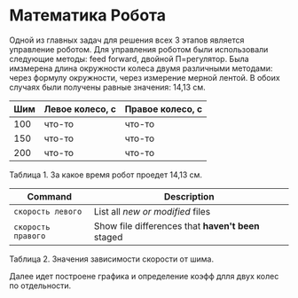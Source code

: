 **<h1>Математика Робота</h1>**
Одной из главных задач для решения всех 3 этапов является управление роботом. Для управления роботом были использовали следующие методы: feed forward, двойной П=регулятор. 
Была имзмерена длина окружности колеса двумя различными методами: через формулу окружности, через измерение мерной лентой. В обоих случаях были получены равные значения: 14,13 см. 

| Шим | Левое колесо, с | Правое колесо, с |
| ------------- | ------------- | ------------- |
| 100 | что-то  | что-то  |
| 150 | что-то  | что-то  |
| 200 | что-то  | что-то  |

Таблица 1. За какое время робот проедет 14,13 см.

| Command | Description |
| --- | --- |
| `скорость левого` | List all *new or modified* files |
| `скорость правого` | Show file differences that **haven't been** staged |

Таблица 2. Значения зависимости скорости от шима.

Далее идет построене графика и определение коэфф длля двух колес по отдельности. 
